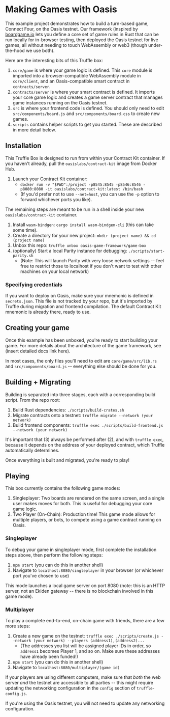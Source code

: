 # Making Games with Oasis
This example project demonstrates how to build a turn-based game, Connect Four, on the Oasis testnet. Our framework (inspired by [boardgame.io](https://github.com/nicolodavis/boardgame.io) lets you define a core set of game rules in Rust that can be run locally for in-browser testing, then deployed the Oasis testnet for live games, all without needing to touch WebAssembly or web3 (though under-the-hood we use both).

Here are the interesting bits of this Truffle box:
1. `core/game` is where your game logic is defined. This `core` module is imported into a browser-compatible WebAssembly module in `core/client`, and an Oasis-compatible smart contract in `contracts/server`.
2. `contracts/server` is where your smart contract is defined. It imports your core game logic and creates a game server contract that manages game instances running on the Oasis testnet.
3. `src` is where your frontend code is defined. You should only need to edit `src/components/board.js` and `src/components/board.css` to create new games.
4. `scripts` contains helper scripts to get you started. These are described in more detail below.

## Installation
This Truffle Box is designed to run from within your Contract Kit container. If you haven't already, pull the `oasislabs/contract-kit` image from Docker Hub.

1. Launch your Contract Kit container: 
   * `docker run -v "$PWD":/project -p8545:8545 -p8546:8546 -p8080:8080 -it oasislabs/contract-kit:latest /bin/bash`
   * (If you'd prefer not to use `--net=host`, you can use the `-p` option to forward whichever ports you like).

The remaining steps are meant to be run in a shell inside your new `oasislabs/contract-kit` container.
1. Install `wasm-bindgen`: `cargo install wasm-bindgen-cli` (this can take some time).
2. Create a directory for your new project: `mkdir (project name) && cd (project name)`
2. Unbox this repo: `truffle unbox oasis-game-framework/game-box`
3. (optionally) Start a local Parity instance for debugging: `./scripts/start-parity.sh`
   * (Note: This will launch Parity with very loose network settings -- feel free to restrict those to localhost if you don't want to test with other machines on your local network)

### Specifying credentials
If you want to deploy on Oasis, make sure your mnemonic is defined in `secrets.json`. This file is not tracked by your repo, but it's imported by Truffle during migration and frontend compilation. The default Contract Kit mnemonic is already there, ready to use.

## Creating your game
Once this example has been unboxed, you're ready to start building your game. For more details about the architecture of the game framework, see (insert detailed docs link here).

In most cases, the only files you'll need to edit are `core/game/src/lib.rs` and `src/components/board.js` -- everything else should be done for you.

## Building + Migrating
Building is separated into three stages, each with a corresponding build script. From the repo root:
1. Build Rust dependencies: `./scripts/build-crates.sh`
2. Migrate contracts onto a testnet: `truffle migrate --network (your network)`
3. Build frontend components: `truffle exec ./scripts/build-frontend.js --network (your network)`

It's important that (3) always be performed after (2), and with `truffle exec`, because it depends on the address of your deployed contract, which Truffle automatically determines.

Once everything is built and migrated, you're ready to play!

## Playing
This box currently contains the following game modes:
1. Singleplayer: Two boards are rendered on the same screen, and a single user makes moves for
   both. This is useful for debugging your core game logic.
2. Two Player (On-Chain): Production time! This game mode allows for multiple players, or bots,
   to compete using a game contract running on Oasis.

### Singleplayer
To debug your game in singleplayer mode, first complete the installation steps above, then perform
the following steps:
1. `npm start` (you can do this in another shell)
2. Navigate to `localhost:8080/singleplayer` in your browser (or whichever port you've chosen to use)

This mode launches a local game server on port 8080 (note: this is an HTTP server, not an Ekiden 
gateway -- there is no blockchain involved in this game mode).

### Multiplayer
To play a complete end-to-end, on-chain game with friends, there are a few more steps:
1. Create a new game on the testnet: `truffle exec ./scripts/create.js --network (your network) --players (address1),(address2)...`
   * (The addresses you list will be assigned player IDs in order, so `address1` becomes Player 1, and so on. Make sure these addresses have already been funded!)
 2. `npm start` (you can do this in another shell)
 3.  Navigate to `localhost:8080/multiplayer/(game id)`
 
If your players are using different computers, make sure that *both* the web server *and* the testnet are accessible to all parties -- this might require updating the networking configuration in the `config` section of `truffle-config.js`.

If you're using the Oasis testnet, you will not need to update any networking configuration.

